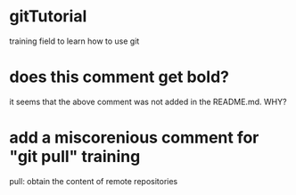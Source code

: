 # gitTutorial
training field to learn how to use git

# does this comment get bold?
it seems that the above comment was not added in the README.md. WHY?

# add a miscorenious comment for "git pull" training

pull: obtain the content of remote repositories